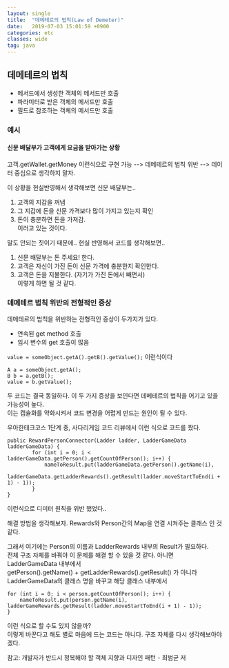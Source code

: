 ```yaml
---
layout: single
title:  "데메테르의 법칙(Law of Demeter)"
date:   2019-07-03 15:01:59 +0900
categories: etc
classes: wide
tag: java
---
```


## 데메테르의 법칙

-   메서드에서 생성한 객체의 메서드만 호출
-   파라미터로 받은 객체의 메서드만 호출
-   필드로 참조하는 객체의 메서드만 호출

### 예시

#### 신문 배달부가 고객에게 요금을 받아가는 상황

고객.getWallet.getMoney 이런식으로 구현 가능 --> 데메테르의 법칙 위반 --> 데이터 중심으로 생각하지 말자.

이 상황을 현실반영해서 생각해보면 신문 배달부는..

1.  고객의 지갑을 꺼냄
2.  그 지갑에 돈을 신문 가격보다 많이 가지고 있는지 확인
3.  돈이 충분하면 돈을 가져감.  
    이러고 있는 것이다.

말도 안되는 짓이기 때문에.. 현실 반영해서 코드를 생각해보면..

1.  신문 배달부는 돈 주세요! 한다.
2.  고객은 자신이 가진 돈이 신문 가격에 충분한지 확인한다.
3.  고객은 돈을 지불한다. (자기가 가진 돈에서 빼면서)  
    이렇게 하면 될 것 같다.

### 데메테르 법칙 위반의 전형적인 증상

데메테르의 법칙을 위반하는 전형적인 증상이 두가지가 있다.

-   연속된 get method 호출
-   임시 변수의 get 호출이 많음

`value = someObject.getA().getB().getValue();` 이런식이다

```
A a = someObject.getA();
B b = a.getB();
value = b.getValue();
```

두 코드는 결국 동일하다. 이 두 가지 증상을 보인다면 데메테르의 법칙을 어기고 있을 가능성이 높다.  
이는 캡슐화를 약화시켜서 코드 변경을 어렵게 만드는 원인이 될 수 있다.

우아한테크코스 1단계 중, 사다리게임 코드 리뷰에서 이런 식으로 코드를 짰다.

```
public RewardPersonConnector(Ladder ladder, LadderGameData ladderGameData) {
        for (int i = 0; i < ladderGameData.getPerson().getCountOfPerson(); i++) {
            nameToResult.put(ladderGameData.getPerson().getName(i), 
            ladderGameData.getLadderRewards().getResult(ladder.moveStartToEnd(i + 1) - 1));
        }
}
```

이런식으로 디미터 원칙을 위반 했었다..

해결 방법을 생각해보자. Rewards와 Person간의 Map을 연결 시켜주는 클래스 인 것 같다.

그래서 여기에는 Person의 이름과 LadderRewards 내부의 Result가 필요하다.  
전체 구조 자체를 바꿔야 이 문제를 해결 할 수 있을 것 같다. 아니면 LadderGameData 내부에서  
getPerson().getName() + getLadderRewards().getResult() 가 아니라  
LadderGameData의 클래스 명을 바꾸고 해당 클래스 내부에서

```
for (int i = 0; i < person.getCountOfPerson(); i++) {
    nameToResult.put(person.getName(i), ladderGameRewards.getResult(ladder.moveStartToEnd(i + 1) - 1));
}
```

이런 식으로 할 수도 있지 않을까?  
이렇게 바꾼다고 해도 별로 마음에 드는 코드는 아니다. 구조 자체를 다시 생각해보아야 겠다.

참고: 개발자가 반드시 정복해야 할 객체 지향과 디자인 패턴 - 최범균 저
